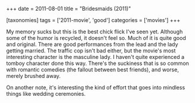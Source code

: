 +++
date = 2011-08-01
title = "Bridesmaids (2011)"

[taxonomies]
tags = ['2011-movie', 'good']
categories = ['movies']
+++

My memory sucks but this is the best chick flick I\'ve seen yet.
Although some of the humor is recycled, it doesn\'t feel so. Much of it
is quite good and original. There are good performances from the lead
and the lady getting married. The traffic cop isn\'t bad either, but the
movie\'s most interesting character is the masculine lady. I haven\'t
quite experienced a tomboy character done this way. There\'s the
suckiness that is so common with romantic comedies (the fallout between
best friends), and worse, merely brushed away.

On another note, it\'s interesting the kind of effort that goes into
mindless things like wedding ceremonies.
